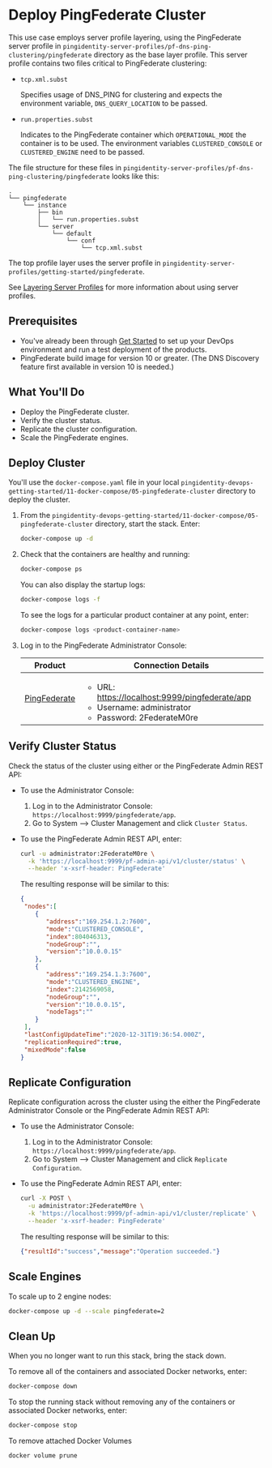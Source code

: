 # Deploy PingFederate Cluster

This use case employs server profile layering, using the PingFederate server profile in `pingidentity-server-profiles/pf-dns-ping-clustering/pingfederate` directory as the base layer profile. This server profile contains two files critical to PingFederate clustering:

* `tcp.xml.subst`

  Specifies usage of DNS_PING for clustering and expects the environment variable, `DNS_QUERY_LOCATION` to be passed.

* `run.properties.subst`

  Indicates to the PingFederate container which `OPERATIONAL_MODE` the container is to be used. The environment variables `CLUSTERED_CONSOLE` or `CLUSTERED_ENGINE` need to be passed.

The file structure for these files in `pingidentity-server-profiles/pf-dns-ping-clustering/pingfederate` looks like this:

```text
.
└── pingfederate
    └── instance
        ├── bin
        │   └── run.properties.subst
        └── server
            └── default
                └── conf
                    └── tcp.xml.subst
```

The top profile layer uses the server profile in `pingidentity-server-profiles/getting-started/pingfederate`.

See [Layering Server Profiles](../how-to/profilesLayered.md) for more information about using server profiles.

## Prerequisites

* You've already been through [Get Started](../get-started/getStarted.md) to set up your DevOps environment and run a test deployment of the products.
* PingFederate build image for version 10 or greater. (The DNS Discovery feature first available in version 10 is needed.)

## What You'll Do

* Deploy the PingFederate cluster.
* Verify the cluster status.
* Replicate the cluster configuration.
* Scale the PingFederate engines.

## Deploy Cluster

You'll use the `docker-compose.yaml` file in your local `pingidentity-devops-getting-started/11-docker-compose/05-pingfederate-cluster` directory to deploy the cluster.

1. From the `pingidentity-devops-getting-started/11-docker-compose/05-pingfederate-cluster` directory, start the stack. Enter:

      ```sh
      docker-compose up -d
      ```

1. Check that the containers are healthy and running:

      ```sh
      docker-compose ps
      ```

      You can also display the startup logs:

      ```sh
      docker-compose logs -f
      ```

      To see the logs for a particular product container at any point, enter:

      ```sh
      docker-compose logs <product-container-name>
      ```

1. Log in to the PingFederate Administrator Console:

    | Product | Connection Details |
    | --- | --- |
    | [PingFederate](https://localhost:9999/pingfederate/app) | <ul> <li>URL: [https://localhost:9999/pingfederate/app](https://localhost:9999/pingfederate/app)</li><li>Username: administrator</li><li>Password: 2FederateM0re</li></ul> |

## Verify Cluster Status

Check the status of the cluster using either or the PingFederate Admin REST API:

* To use the Administrator Console:

  1. Log in to the Administrator Console: `https://localhost:9999/pingfederate/app`.
  1. Go to System --> Cluster Management and click `Cluster Status`.

* To use the PingFederate Admin REST API, enter:

  ```sh
  curl -u administrator:2FederateM0re \
    -k 'https://localhost:9999/pf-admin-api/v1/cluster/status' \
    --header 'x-xsrf-header: PingFederate'
  ```

  The resulting response will be similar to this:

  ```json
  {
   "nodes":[
      {
         "address":"169.254.1.2:7600",
         "mode":"CLUSTERED_CONSOLE",
         "index":804046313,
         "nodeGroup":"",
         "version":"10.0.0.15"
      },
      {
         "address":"169.254.1.3:7600",
         "mode":"CLUSTERED_ENGINE",
         "index":2142569058,
         "nodeGroup":"",
         "version":"10.0.0.15",
         "nodeTags":""
      }
   ],
   "lastConfigUpdateTime":"2020-12-31T19:36:54.000Z",
   "replicationRequired":true,
   "mixedMode":false
  }
  ```

## Replicate Configuration

Replicate configuration across the cluster using the either the PingFederate Administrator Console or the PingFederate Admin REST API:

* To use the Administrator Console:

    1. Log in to the Administrator Console: `https://localhost:9999/pingfederate/app`.
    1. Go to System --> Cluster Management and click `Replicate Configuration`.

* To use the PingFederate Admin REST API, enter:

  ```sh
  curl -X POST \
    -u administrator:2FederateM0re \
    -k 'https://localhost:9999/pf-admin-api/v1/cluster/replicate' \
    --header 'x-xsrf-header: PingFederate'
  ```

  The resulting response will be similar to this:

  ```json
  {"resultId":"success","message":"Operation succeeded."}
  ```

## Scale Engines

To scale up to 2 engine nodes:

```sh
docker-compose up -d --scale pingfederate=2
```

## Clean Up

When you no longer want to run this stack, bring the stack down.

To remove all of the containers and associated Docker networks, enter:

```sh
docker-compose down
```

To stop the running stack without removing any of the containers or associated Docker networks, enter:

```sh
docker-compose stop
```

To remove attached Docker Volumes

```sh
docker volume prune
```

